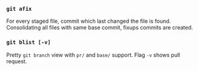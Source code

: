 ### `git afix`

For every staged file, commit which last changed the file is found. Consolidating all files with same base commit, fixups commits are created.

### `git blist [-v]`

Pretty `git branch` view with `pr/` and `base/` support. Flag `-v` shows pull request.
